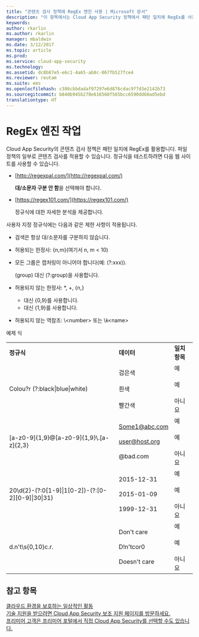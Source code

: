 ```yaml
---
title: "콘텐츠 검사 정책에 RegEx 엔진 사용 | Microsoft 문서"
description: "이 항목에서는 Cloud App Security 정책에서 패턴 일치에 RegEx를 사용하는 지침을 제공합니다."
keywords: 
author: rkarlin
ms.author: rkarlin
manager: mbaldwin
ms.date: 3/12/2017
ms.topic: article
ms.prod: 
ms.service: cloud-app-security
ms.technology: 
ms.assetid: dc8b87e5-e6c1-4a65-ab8c-067fb527fce4
ms.reviewer: reutam
ms.suite: ems
ms.openlocfilehash: c386cbbdadaf97297e6d876cdac9f7d3e2142b73
ms.sourcegitcommit: b840b945b270e616560f565bcc6590dd68ad5ebd
translationtype: HT
---
```

# <a name="working-with-the-regex-engine"></a>RegEx 엔진 작업
 
Cloud App Security의 콘텐츠 검사 정책은 패턴 일치에 RegEx를 활용합니다. 파일 정책의 일부로 콘텐츠 검사를 적용할 수 있습니다. 정규식을 테스트하려면 다음 웹 사이트를 사용할 수 있습니다.  
  
-   [http://regexpal.com/](http://regexpal.com/)  
  
     **대/소문자 구분 안 함**을 선택해야 합니다.  
  
-   [https://regex101.com/](https://regex101.com/)  
  
     정규식에 대한 자세한 분석을 제공합니다.  
  
사용자 지정 정규식에는 다음과 같은 제한 사항이 적용됩니다.  
  
-   검색은 항상 대/소문자를 구분하지 않습니다.  
   
-   허용되는 한정사: {n,m}(여기서 n, m < 10)  
  
-   모든 그룹은 캡처링이 아니어야 합니다(예: (?:xxx)).  
  
     (group) 대신 (?:group)을 사용합니다.  
  
-   허용되지 않는 한정사: *, +, {n,}  
  
     * 대신 {0,9}를 사용합니다.  
  
     + 대신 {1,9}를 사용합니다.  
  
-   허용되지 않는 역참조: \\<number\> 또는 \k\<name>  
  
예제 식  
  
||||  
|-|-|-|  
|**정규식**|**데이터**|**일치 항목**|  
|Colou?r (?:black&#124;blue&#124;white)|검은색<br /><br /> 흰색<br /><br /> 빨간색|예<br /><br /> 예<br /><br /> 아니요|  
|[a-z0-9]{1,9}@[a-z0-9]{1,9}\\.[a-z]{2,3}|Some1@abc.com<br /><br /> user@host.org<br /><br /> @bad.com|예<br /><br /> 예<br /><br /> 아니요|  
|20\d{2}-(?:0[1-9]&#124;1[0-2])-(?:[0-2][0-9]&#124;30&#124;31)|2015-12-31<br /><br /> 2015-01-09<br /><br /> 1999-12-31|예<br /><br /> 예<br /><br /> 아니요|  
|d.n't\s{0,10}c.r.|Don't     care<br /><br /> D!n'tcor0<br /><br /> Doesn't care|예<br /><br /> 예<br /><br /> 아니요|  
 

## <a name="see-also"></a>참고 항목  
[클라우드 환경을 보호하는 일상적인 활동](daily-activities-to-protect-your-cloud-environment.md)   
[기술 지원을 받으려면 Cloud App Security 보조 지원 페이지를 방문하세요.](http://support.microsoft.com/oas/default.aspx?prid=16031)   
[프리미어 고객은 프리미어 포털에서 직접 Cloud App Security를 선택할 수도 있습니다.](https://premier.microsoft.com/)  
  
  
